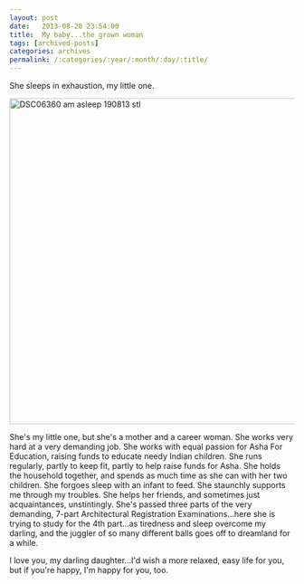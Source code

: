 ```yaml
---
layout: post
date:	2013-08-20 23:54:00
title:  My baby...the grown woman
tags: [archived-posts]
categories: archives
permalink: /:categories/:year/:month/:day/:title/
---
```

She sleeps in exhaustion, my little one.

<a href="http://www.flickr.com/photos/86494503@N00/9553902111/" title="DSC06360 am asleep 190813 stl by mohandep, on Flickr"><img src="http://farm3.staticflickr.com/2812/9553902111_a758a9a925_b.jpg" width="1024" height="576" alt="DSC06360 am asleep 190813 stl"></a>

She's my little one, but she's a mother and a career woman. She works very hard at a very demanding job. She works with equal passion for Asha For Education, raising funds to educate needy Indian children. She runs regularly, partly to keep fit, partly to help raise funds for Asha. She holds the household together, and spends as much time as she can with her two children. She forgoes sleep with an infant to feed. She staunchly supports me through my troubles. She helps her friends, and sometimes just acquaintances, unstintingly. She's passed three parts of the very demanding, 7-part Architectural Registration Examinations...here she is trying to study for the 4th part...as tiredness and sleep overcome my darling, and the juggler of so many different balls goes off to dreamland for a while.

I love you, my darling daughter...I'd wish a more relaxed, easy life for you,  but if you're happy, I'm happy for you, too.
